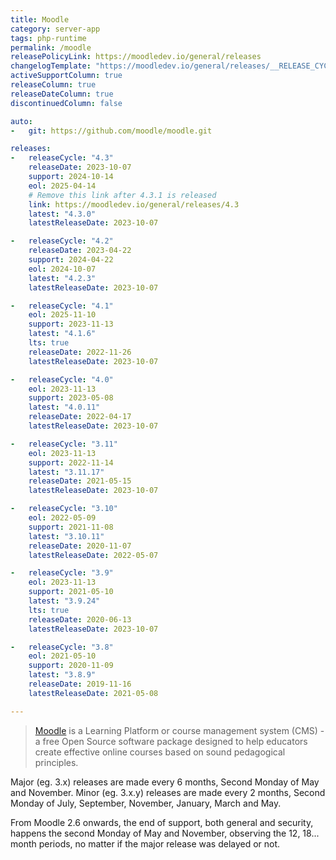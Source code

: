 ```yaml
---
title: Moodle
category: server-app
tags: php-runtime
permalink: /moodle
releasePolicyLink: https://moodledev.io/general/releases
changelogTemplate: "https://moodledev.io/general/releases/__RELEASE_CYCLE__/__LATEST__"
activeSupportColumn: true
releaseColumn: true
releaseDateColumn: true
discontinuedColumn: false

auto:
-   git: https://github.com/moodle/moodle.git

releases:
-   releaseCycle: "4.3"
    releaseDate: 2023-10-07
    support: 2024-10-14
    eol: 2025-04-14
    # Remove this link after 4.3.1 is released
    link: https://moodledev.io/general/releases/4.3
    latest: "4.3.0"
    latestReleaseDate: 2023-10-07

-   releaseCycle: "4.2"
    releaseDate: 2023-04-22
    support: 2024-04-22
    eol: 2024-10-07
    latest: "4.2.3"
    latestReleaseDate: 2023-10-07

-   releaseCycle: "4.1"
    eol: 2025-11-10
    support: 2023-11-13
    latest: "4.1.6"
    lts: true
    releaseDate: 2022-11-26
    latestReleaseDate: 2023-10-07

-   releaseCycle: "4.0"
    eol: 2023-11-13
    support: 2023-05-08
    latest: "4.0.11"
    releaseDate: 2022-04-17
    latestReleaseDate: 2023-10-07

-   releaseCycle: "3.11"
    eol: 2023-11-13
    support: 2022-11-14
    latest: "3.11.17"
    releaseDate: 2021-05-15
    latestReleaseDate: 2023-10-07

-   releaseCycle: "3.10"
    eol: 2022-05-09
    support: 2021-11-08
    latest: "3.10.11"
    releaseDate: 2020-11-07
    latestReleaseDate: 2022-05-07

-   releaseCycle: "3.9"
    eol: 2023-11-13
    support: 2021-05-10
    latest: "3.9.24"
    lts: true
    releaseDate: 2020-06-13
    latestReleaseDate: 2023-10-07

-   releaseCycle: "3.8"
    eol: 2021-05-10
    support: 2020-11-09
    latest: "3.8.9"
    releaseDate: 2019-11-16
    latestReleaseDate: 2021-05-08

---
```


> [Moodle](https://moodle.org/) is a Learning Platform or course management system (CMS) - a free Open Source software package designed to help educators create effective online courses based on sound pedagogical principles.

Major (eg. 3.x) releases are made every 6 months, Second Monday of May and November. Minor (eg. 3.x.y) releases are made every 2 months, Second Monday of July, September, November, January, March and May.

From Moodle 2.6 onwards, the end of support, both general and security, happens the second Monday of May and November, observing the 12, 18... month periods, no matter if the major release was delayed or not.
